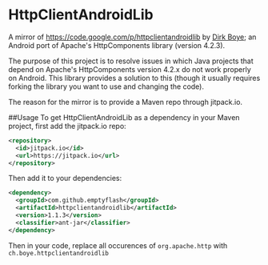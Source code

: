 # HttpClientAndroidLib
A mirror of https://code.google.com/p/httpclientandroidlib by [Dirk Boye](https://github.com/dirkboye/); 
an Android port of Apache's HttpComponents library (version 4.2.3).

The purpose of this project is to resolve issues in which Java projects that depend on Apache's HttpComponents 
version 4.2.x do not work properly on Android. This library provides a solution to this (though it usually requires forking the
library you want to use and changing the code).

The reason for the mirror is to provide a Maven repo through jitpack.io.


##Usage
To get HttpClientAndroidLib as a dependency in your Maven project, first add the jitpack.io repo:
``` xml
<repository>
  <id>jitpack.io</id>
  <url>https://jitpack.io</url>
</repository>
```
Then add it to your dependencies:
``` xml
<dependency>
  <groupId>com.github.emptyflash</groupId>
  <artifactId>httpclientandroidlib</artifactId>
  <version>1.1.3</version>
  <classifier>ant-jar</classifier>
</dependency>
```

Then in your code, replace all occurences of `org.apache.http` with `ch.boye.httpclientandroidlib`
